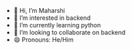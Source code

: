 - 👋 Hi, I’m Maharshi
- 👀 I’m interested in backend
- 🌱 I’m currently learning python
- 💞️ I’m looking to collaborate on backend
- 😄 Pronouns: He/Him

<!---
Curehill/Curehill is a ✨ special ✨ repository because its `README.md` (this file) appears on your GitHub profile.
You can click the Preview link to take a look at your changes.
--->
